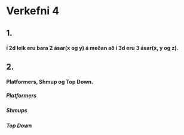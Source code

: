 # Verkefni 4

## 1.  
#### í 2d leik eru bara 2 ásar(x og y) á meðan að í 3d eru 3 ásar(x, y og z).

## 2.
#### Platformers, Shmup og Top Down.
##### Platformers
##### Shmups
##### Top Down

